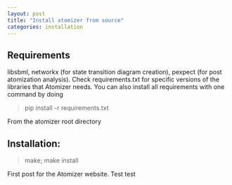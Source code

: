 ```yaml
---
layout: post
title: "Install atomizer from source"
categories: installation
---
```


<h2>
<a id="requirements" class="anchor" href="#requirements" aria-hidden="true"><span aria-hidden="true" class="octicon octicon-link"></span></a>Requirements</h2>

<p>libsbml, networkx (for state transition diagram creation), pexpect (for post atomization analysis). Check requirements.txt for specific versions of the libraries that Atomizer needs. You can also install all requirements with one command by doing</p>

<blockquote>
<p>pip install -r requirements.txt</p>
</blockquote>

<p>From the atomizer root directory </p>

<h2>
<a id="installation" class="anchor" href="#installation" aria-hidden="true"><span aria-hidden="true" class="octicon octicon-link"></span></a>Installation:</h2>

<blockquote>
<p>make; make install</p>
</blockquote>

First post for the Atomizer website. Test test
